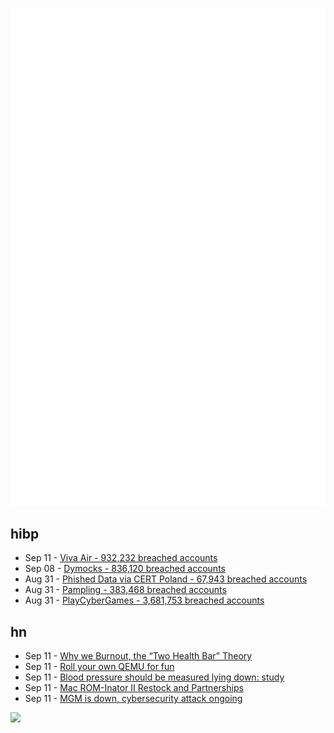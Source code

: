 ![Metrics](https://raw.githubusercontent.com/phixion/phixion/master/metrics.svg)

## hibp

<!--
for https://github.com/phixion/phixion/blob/main/.github/workflows/feeds.yml
-->
<!--START_SECTION:haveibeenpwnd-->
- Sep 11 - [Viva Air - 932,232 breached accounts](https://haveibeenpwned.com/PwnedWebsites#VivaAir)
- Sep 08 - [Dymocks - 836,120 breached accounts](https://haveibeenpwned.com/PwnedWebsites#Dymocks)
- Aug 31 - [Phished Data via CERT Poland - 67,943 breached accounts](https://haveibeenpwned.com/PwnedWebsites#CERTPolandPhish)
- Aug 31 - [Pampling - 383,468 breached accounts](https://haveibeenpwned.com/PwnedWebsites#Pampling)
- Aug 31 - [PlayCyberGames - 3,681,753 breached accounts](https://haveibeenpwned.com/PwnedWebsites#PlayCyberGames)
<!--END_SECTION:haveibeenpwnd-->

## hn

<!--
for https://github.com/phixion/phixion/blob/main/.github/workflows/feeds.yml
-->
<!--START_SECTION:hn-->
- Sep 11 - [Why we Burnout, the “Two Health Bar” Theory](https://jdwyah.substack.com/p/the-two-healthbar-theory-of-burnout)
- Sep 11 - [Roll your own QEMU for fun](https://niccs.cisa.gov/education-training/catalog/opensecuritytraininginfo/advanced-x86-virtualization-intel-vt-x)
- Sep 11 - [Blood pressure should be measured lying down: study](https://newsroom.heart.org/news/high-blood-pressure-while-lying-down-linked-to-higher-risk-of-heart-health-complications)
- Sep 11 - [Mac ROM-Inator II Restock and Partnerships](https://www.bigmessowires.com/2023/09/09/mac-rom-inator-ii-restock-and-partnerships/)
- Sep 11 - [MGM is down, cybersecurity attack ongoing](https://www.casino.org/news/mgm-resorts-suffers-cybersecurity-attack-system-outage-reported/)
<!--END_SECTION:hn-->

<!--
for https://yhype.me
-->
![](https://hit.yhype.me/github/profile?user_id=13013670)
